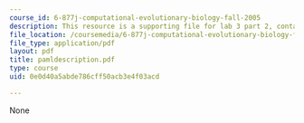 ```yaml
---
course_id: 6-877j-computational-evolutionary-biology-fall-2005
description: This resource is a supporting file for lab 3 part 2, contains PAML description.
file_location: /coursemedia/6-877j-computational-evolutionary-biology-fall-2005/0e0d40a5abde786cff50acb3e4f03acd_pamldescription.pdf
file_type: application/pdf
layout: pdf
title: pamldescription.pdf
type: course
uid: 0e0d40a5abde786cff50acb3e4f03acd

---
```

None